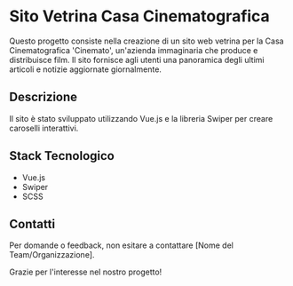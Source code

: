 # Sito Vetrina Casa Cinematografica

Questo progetto consiste nella creazione di un sito web vetrina per la Casa Cinematografica 'Cinemato', un'azienda immaginaria che produce e distribuisce film. Il sito fornisce agli utenti una panoramica degli ultimi articoli e notizie aggiornate giornalmente.

## Descrizione

Il sito è stato sviluppato utilizzando Vue.js e la libreria Swiper per creare caroselli interattivi.

## Stack Tecnologico

- Vue.js
- Swiper
- SCSS

## Contatti

Per domande o feedback, non esitare a contattare [Nome del Team/Organizzazione].

Grazie per l'interesse nel nostro progetto!
